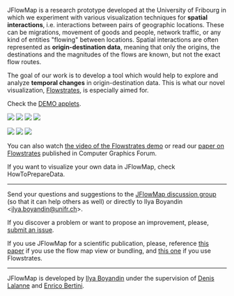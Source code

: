 JFlowMap is a research prototype developed at the University of Fribourg in which we experiment with various visualization techniques for **spatial interactions**, i.e. interactions between pairs of geographic locations. These can be migrations, movement of goods and people, network traffic, or any kind of entities "flowing" between locations. Spatial interactions are often represented as **origin-destination data**, meaning that only the origins, the destinations and the magnitudes of the flows are known, but not the exact flow routes.

The goal of our work is to develop a tool which would help to explore and analyze **temporal changes** in origin-destination data. This is what our novel visualization, [Flowstrates](Flowstrates.md), is especially aimed for.

Check the [DEMO applets](http://jflowmap.googlecode.com/svn/trunk/JFlowMap/demo/demo-applets.html).

<a href='http://jflowmap.googlecode.com/svn/wiki/images/jflowmap-desktop.png' title='JFlowMap desktop version'><img src='http://jflowmap.googlecode.com/svn/wiki/images/jflowmap-desktop-192x120.png' /></a> <a href='http://jflowmap.googlecode.com/svn/wiki/images/JFlowMap-refugees.jpg' title="World's refugee flows (UNdata)"><img src='http://jflowmap.googlecode.com/svn/wiki/images/JFlowMap-refugees-thumb.jpg' /></a> <a href='http://jflowmap.googlecode.com/svn/wiki/images/JFlowMap-us-migrations-bundled.jpg' title='Force-directed edge bundling applied to the US migrations data (US census 2000)'><img src='http://jflowmap.googlecode.com/svn/wiki/images/JFlowMap-us-migrations-bundled-thumb.jpg' /></a> <a href='http://jflowmap.googlecode.com/svn/wiki/images/slo-commuters.png' title='Commuters in Slovenia'><img src='http://jflowmap.googlecode.com/svn/wiki/images/slo-commuters-sm.png' /></a>



<a href='http://jflowmap.googlecode.com/svn/wiki/images/refugees-2008-light.png' title='Refugees 2008'><img src='http://jflowmap.googlecode.com/svn/wiki/images/refugees-2008-light-152x120.png' /></a> <a href='http://jflowmap.googlecode.com/svn/wiki/images/refugees-bundled.png ' title='Refugees 2000 bundled'><img src='http://jflowmap.googlecode.com/svn/wiki/images/refugees-bundled-164x120.png ' /></a> <a href='http://jflowmap.googlecode.com/svn/wiki/images/Sudan-to-Europe-stroke.png' title='Flowstrates: Refugees from Sudan in 1975-2009'><img src='http://jflowmap.googlecode.com/svn/wiki/images/flowstrates/Flowstrates3_x120.png' /></a>





You can also watch [the video of the Flowstrates demo](http://youtu.be/UQPN7o6A3Cg?hd=1)  or read our [paper on Flowstrates](http://diuf.unifr.ch/people/boyandii/papers/flowstrates-eurovis11.pdf) published in Computer Graphics Forum.

If you want to visualize your own data in JFlowMap, check HowToPrepareData.


---

Send your questions and suggestions to the [JFlowMap discussion group](http://groups.google.com/group/jflowmap) (so that it can help others as well) or directly to Ilya Boyandin <[ilya.boyandin@unifr.ch](mailto:ilya.boyandin@unifr.ch?subject=JFlowMap)>.

If you discover a problem or want to propose an improvement, please, [submit an issue](http://code.google.com/p/jflowmap/issues/list).

If you use JFlowMap for a scientific publication, please, reference <a href='http://diuf.unifr.ch/main/diva/content/using-flow-maps-explore-migrations-over-time'>this paper</a> if you use the flow map view or bundling, and <a href='http://onlinelibrary.wiley.com/doi/10.1111/j.1467-8659.2011.01946.x/abstract'>this one</a> if you use Flowstrates.

---

JFlowMap is developed by <a href='http://boyandi.net/'>Ilya Boyandin</a> under the supervision of <a href='http://diuf.unifr.ch/people/lalanned/'>Denis Lalanne</a> and <a href='http://enrico.bertini.me'>Enrico Bertini</a>.